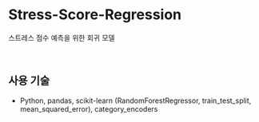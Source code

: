 # Stress-Score-Regression
스트레스 점수 예측을 위한 회귀 모델


<br>

## 사용 기술
- Python, pandas, scikit-learn (RandomForestRegressor, train_test_split, mean_squared_error), category_encoders
